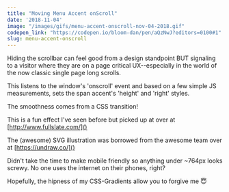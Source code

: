 ```yaml
---
title: "Moving Menu Accent onScroll"
date: '2018-11-04'
image: "/images/gifs/menu-accent-onscroll-nov-04-2018.gif"
codepen_link: "https://codepen.io/bloom-dan/pen/aQzNwJ?editors=0100#1"
slug: menu-accent-onscroll
---
```


Hiding the scrollbar can feel good from a design standpoint BUT signaling to a visitor where they are on a page critical UX--especially in the world of the now classic single page long scrolls.

This listens to the window's 'onscroll' event and based on a few simple JS measurements, sets the span accent's 'height' and 'right' styles.

The smoothness comes from a CSS transition!

This is a fun effect I've seen before but picked up at over at [http://www.fullslate.com/]()

The (awesome) SVG illustration was borrowed from the awesome team over at [https://undraw.co/]()

Didn't take the time to make mobile friendly so anything under ~764px looks screwy. No one uses the internet on their phones, right?

Hopefully, the hipness of my CSS-Gradients allow you to forgive me 😇
